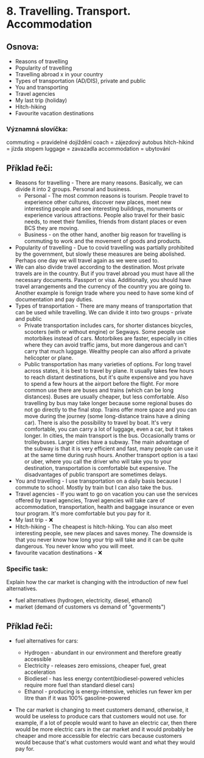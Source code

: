 # 8. Travelling. Transport. Accommodation

## Osnova:

 * Reasons of travelling
 * Popularity of travelling
 * Travelling abroad x in your country
 * Types of transportation (AD/DIS), private and public
 * You and transporting
 * Travel agencies
 * My last trip (holiday)
 * Hitch-hiking
 * Favourite vacation destinations

 
### Významná slovíčka:
commuting = pravidelné dojíždění
coach = zájezdový autobus
hitch-hikind = jízda stopem
luggage = zavazadla
accommodation = ubytování

## Příklad řeči:
* Reasons for travelling - There are many reasons. Basically, we can divide it into 2 groups. Personal and business.
  * Personal - The most common reasons is tourism. People travel to experience other cultures, discover new places, meet new interesting people and see interesting buildings, monuments or experience various attractions. People also travel for their basic needs, to meet their families, friends from distant places or even BCS they are moving. 
  * Business - on the other hand, another big reason for travelling is commuting to work and the movement of goods and products.
* Popularity of travelling - Due to covid travelling was partially prohibited by the government, but slowly these measures are being abolished. Perhaps one day we will travel again as we were used to.
* We can also divide travel according to the destination. Most private travels are in the country. But if you travel abroad you must have all the necessary documents. Passport or visa. Additionally, you should have travel arrangements and the currency of the country you are going to. Another example is foreign trade where you need to have some kind of documentation and pay duties.
* Types of transportation - There are many means of transportation that can be used while travelling. We can divide it into two groups - private and public
  * Private transportation includes cars, for shorter distances bicycles, scooters (with or without engine) or Segways. Some people use motorbikes instead of cars. Motorbikes are faster, especially in cities where they can avoid traffic jams, but more dangerous and can't carry that much luggage. Wealthy people can also afford a private helicopter or plane.
  * Public transportation has many varieties of options.
	For long travel across states, it is best to travel by plane. It usually takes few hours to reach distant destinations, but it's quite expensive and you have to spend a few hours at the airport before the flight.
	For more common use there are buses and trains (which can be long distances). Buses are usually cheaper, but less comfortable. Also travelling by bus may take longer because some regional buses do not go directly to the final stop. Trains offer more space and you can move during the journey (some long-distance trains have a dining car). There is also the possibility to travel by boat. It's very comfortable, you can carry a lot of luggage, even a car, but it takes longer.
	In cities, the main transport is the bus. Occasionally trams or trolleybuses. Larger cities have a subway. The main advantage of the subway is that it is very efficient and fast, many people can use it at the same time during rush hours. Another transport option is a taxi or uber, where you call the driver who will take you to your destination, transportation is comfortable but expensive. The disadvantages of public transport are sometimes delays.
* You and travelling - I use transportation on a daily basis because I commute to school. Mostly by train but I can also take the bus.
* Travel agencies - If you want to go on vacation you can use the services offered by travel agencies, Travel agencies will take care of accommodation, transportation, health and baggage insurance or even tour program. It's more comfortable but you pay for it.
* My last trip - ❌
* Hitch-hiking - The cheapest is hitch-hiking. You can also meet interesting people, see new places and saves money. The downside is that you never know how long your trip will take and it can be quite dangerous. You never know who you will meet.
* favourite vacation destinations - ❌

### Specific task:
Explain how the car market is changing with the introduction of new fuel alternatives. 

* fuel alternatives (hydrogen, electricity, diesel, ethanol)
* market (demand of customers vs demand of "goverments")

## Příklad řeči:
* fuel alternatives for cars:
	* Hydrogen - abundant in our environment and therefore greatly accessible
	* Electricity - releases zero emissions, cheaper fuel, great acceleration
	* Biodiesel - has less energy content(biodiesel-powered vehicles require more fuel than standard diesel cars)
	* Ethanol - producing is energy-intensive, vehicles run fewer km per litre than if it was 100% gasoline-powered

* The car market is changing to meet customers demand, otherwise, it would be useless to produce cars that customers would not use.
for example, if a lot of people would want to have an electric car, then there would be more electric cars in the car market and it would probably be cheaper and more accessible for electric cars because customers would because that's what customers would want and what they would pay for.